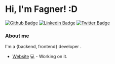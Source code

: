 # Hi, I'm Fagner! :D

[![Github Badge](https://img.shields.io/badge/-Github-000?style=flat-square&logo=Github&logoColor=white&link=https://github.com/edsonBJR)](https://github.com/edsonBJR)
[![Linkedin Badge](https://img.shields.io/badge/-LinkedIn-blue?style=flat-square&logo=Linkedin&logoColor=white&link=https://www.linkedin.com/in/edson-bjr/)](https://www.linkedin.com/in/edson-bjr/)
[![Twitter Badge](https://img.shields.io/badge/-Twitter-1ca0f1?style=flat-square&labelColor=1ca0f1&logo=twitter&logoColor=white&link=https://twitter.com/ebjrtux)](https://twitter.com/ebjrtux)

### About me
I'm a {backend, frontend} developer .

- [Website](https://www.edsonbjr.com.br/) 💻 - Working on it.
